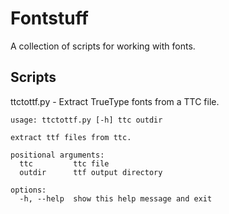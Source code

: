 # Fontstuff

A collection of scripts for working with fonts.

## Scripts

ttctottf.py - Extract TrueType fonts from a TTC file.

```
usage: ttctottf.py [-h] ttc outdir

extract ttf files from ttc.

positional arguments:
  ttc         ttc file
  outdir      ttf output directory

options:
  -h, --help  show this help message and exit
```